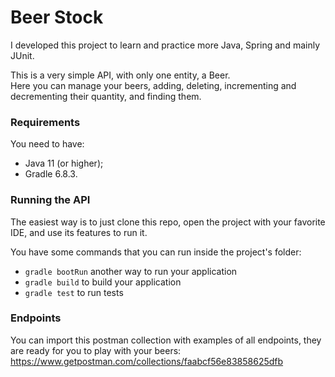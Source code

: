 # Beer Stock
I developed this project to learn and practice more Java,
Spring and mainly JUnit.

This is a very simple API, with only one entity, a Beer.\
Here you can manage your beers, adding, deleting, 
incrementing and decrementing their quantity, and finding them.

### Requirements
You need to have:
- Java 11 (or higher);
- Gradle 6.8.3.

### Running the API
The easiest way is to just clone this repo, open the project
with your favorite IDE, and use its features to run it.

You have some commands that you can run inside the project's folder:
- `gradle bootRun` another way to run your application
- `gradle build` to build your application
- `gradle test` to run tests

### Endpoints
You can import this postman collection with examples of all 
endpoints, they are ready for you to play with your beers:
https://www.getpostman.com/collections/faabcf56e83858625dfb
